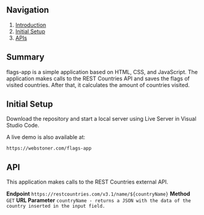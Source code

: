 ## Navigation

1. [Introduction](#introduction)
2. [Initial Setup](#initial-setup)
3. [APIs](#apis)

## Summary
flags-app is a simple application based on HTML, CSS, and JavaScript. The application makes calls to the REST Countries API and saves the flags of visited countries. After that, it calculates the amount of countries visited. 

## Initial Setup

Download the repository and start a local server using Live Server in Visual Studio Code.

A live demo is also available at:

``
https://webstoner.com/flags-app
``

## API

This application makes calls to the REST Countries external API.

**Endpoint**
``
https://restcountries.com/v3.1/name/${countryName}
``
**Method**
``
GET
``
**URL Parameter**
``
countryName - returns a JSON with the data of the country inserted in the input field.
``



